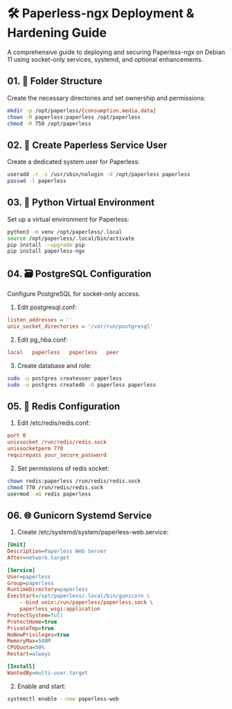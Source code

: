 # 🛠️ Paperless-ngx Deployment & Hardening Guide

A comprehensive guide to deploying and securing Paperless-ngx on Debian 11 using socket-only services, systemd, and optional enhancements.

## 01. 📁 Folder Structure
Create the necessary directories and set ownership and permissions:
```bash
mkdir -p /opt/paperless/{consumption,media,data}
chown -R paperless:paperless /opt/paperless
chmod -R 750 /opt/paperless
```

## 02. 👤 Create Paperless Service User
Create a dedicated system user for Paperless:
```bash
useradd -r -s /usr/sbin/nologin -d /opt/paperless paperless
passwd -l paperless
```

## 03. 🐍 Python Virtual Environment
Set up a virtual environment for Paperless:
```bash
python3 -m venv /opt/paperless/.local
source /opt/paperless/.local/bin/activate
pip install --upgrade pip
pip install paperless-ngx
```

## 04. 🗃️ PostgreSQL Configuration
Configure PostgreSQL for socket-only access.

1. Edit postgresql.conf:
```ini
listen_addresses = ''
unix_socket_directories = '/var/run/postgresql'
```

2. Edit pg_hba.conf:
```ini
local   paperless   paperless   peer
```

3. Create database and role:
```bash
sudo -u postgres createuser paperless
sudo -u postgres createdb -O paperless paperless
```

## 05. 🔧 Redis Configuration
1. Edit /etc/redis/redis.conf:
```ini
port 0
unixsocket /run/redis/redis.sock
unixsocketperm 770
requirepass your_secure_password
```

2. Set permissions of redis socket:
```bash
chown redis:paperless /run/redis/redis.sock
chmod 770 /run/redis/redis.sock
usermod -aG redis paperless
```

## 06. 🌐 Gunicorn Systemd Service
1. Create /etc/systemd/system/paperless-web.service:
```ini
[Unit]
Description=Paperless Web Server
After=network.target

[Service]
User=paperless
Group=paperless
RuntimeDirectory=paperless
ExecStart=/opt/paperless/.local/bin/gunicorn \
    --bind unix:/run/paperless/paperless.sock \
    paperless_wsgi:application
ProtectSystem=full
ProtectHome=true
PrivateTmp=true
NoNewPrivileges=true
MemoryMax=500M
CPUQuota=50%
Restart=always

[Install]
WantedBy=multi-user.target
```

2. Enable and start:
```bash
systemctl enable --now paperless-web
```


